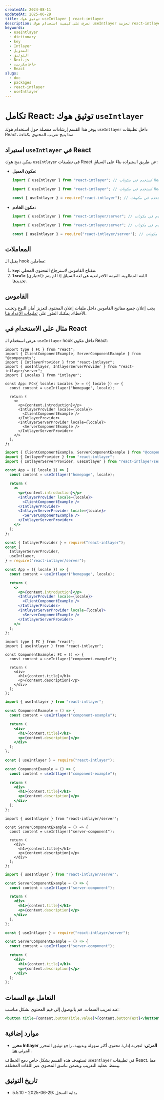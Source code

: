 ```yaml
---
createdAt: 2024-08-11
updatedAt: 2025-06-29
title: توثيق هوك useIntlayer | react-intlayer
description: تعرف على كيفية استخدام هوك useIntlayer لحزمة react-intlayer
keywords:
  - useIntlayer
  - dictionary
  - key
  - Intlayer
  - التدويل
  - التوثيق
  - Next.js
  - جافاسكريبت
  - React
slugs:
  - doc
  - packages
  - react-intlayer
  - useIntlayer
---
```


# تكامل React: توثيق هوك `useIntlayer`

يوفر هذا القسم إرشادات مفصلة حول استخدام هوك `useIntlayer` داخل تطبيقات React، مما يتيح تعريب المحتوى بكفاءة.

## استيراد `useIntlayer` في React

يمكن دمج هوك `useIntlayer` في تطبيقات React عن طريق استيراده بناءً على السياق:

- **مكون العميل:**

  ```typescript codeFormat="typescript"
  import { useIntlayer } from "react-intlayer"; // يُستخدم في مكونات React على جانب العميل
  ```

  ```javascript codeFormat="esm"
  import { useIntlayer } from "react-intlayer"; // يُستخدم في مكونات React على جانب العميل
  ```

  ```javascript codeFormat="commonjs"
  const { useIntlayer } = require("react-intlayer"); // يُستخدم في مكونات React على جانب العميل
  ```

- **مكون الخادم:**

  ```typescript codeFormat="commonjs"
  import { useIntlayer } from "react-intlayer/server"; // يُستخدم في مكونات React على جانب الخادم
  ```

  ```javascript codeFormat="esm"
  import { useIntlayer } from "react-intlayer/server"; // يُستخدم في مكونات React على جانب الخادم
  ```

  ```javascript codeFormat="commonjs"
  const { useIntlayer } = require("react-intlayer/server"); // يُستخدم في مكونات React على جانب الخادم
  ```

## المعاملات

يقبل الـ hook معاملين:

1. **`key`**: مفتاح القاموس لاسترجاع المحتوى المحلي.
2. **`locale`** (اختياري): اللغة المطلوبة. القيمة الافتراضية هي لغة السياق إذا لم يتم تحديدها.

## القاموس

يجب إعلان جميع مفاتيح القاموس داخل ملفات إعلان المحتوى لتعزيز أمان النوع وتجنب الأخطاء. يمكنك العثور على [تعليمات الإعداد هنا](https://github.com/aymericzip/intlayer/blob/main/docs/docs/ar/dictionary/get_started.md).

## مثال على الاستخدام في React

عرض استخدام الـ `useIntlayer` hook داخل مكون React:

```tsx fileName="src/app.tsx" codeFormat="typescript"
import type { FC } from "react";
import { ClientComponentExample, ServerComponentExample } from "@components";
import { IntlayerProvider } from "react-intlayer";
import { useIntlayer, IntlayerServerProvider } from "react-intlayer/server";
import { Locales } from "intlayer";

const App: FC<{ locale: Locales }> = ({ locale }) => {
  const content = useIntlayer("homepage", locale);

  return (
    <>
      <p>{content.introduction}</p>
      <IntlayerProvider locale={locale}>
        <ClientComponentExample />
      </IntlayerProvider>
      <IntlayerServerProvider locale={locale}>
        <ServerComponentExample />
      </IntlayerServerProvider>
    </>
  );
};
```

```jsx fileName="src/app.mjx" codeFormat="esm"
import { ClientComponentExample, ServerComponentExample } from "@components";
import { IntlayerProvider } from "react-intlayer";
import { IntlayerServerProvider, useIntlayer } from "react-intlayer/server";

const App = ({ locale }) => {
  const content = useIntlayer("homepage", locale);

  return (
    <>
      <p>{content.introduction}</p>
      <IntlayerProvider locale={locale}>
        <ClientComponentExample />
      </IntlayerProvider>
      <IntlayerServerProvider locale={locale}>
        <ServerComponentExample />
      </IntlayerServerProvider>
    </>
  );
};
```

```jsx fileName="src/app.csx" codeFormat="commonjs"
const { IntlayerProvider } = require("react-intlayer");
const {
  IntlayerServerProvider,
  useIntlayer,
} = require("react-intlayer/server");

const App = ({ locale }) => {
  const content = useIntlayer("homepage", locale);

  return (
    <>
      <p>{content.introduction}</p>
      <IntlayerProvider locale={locale}>
        <ClientComponentExample />
      </IntlayerProvider>
      <IntlayerServerProvider locale={locale}>
        <ServerComponentExample />
      </IntlayerServerProvider>
    </>
  );
};
```

```tsx fileName="src/components/ComponentExample.tsx" codeFormat="typescript"
import type { FC } from "react";
import { useIntlayer } from "react-intlayer";

const ComponentExample: FC = () => {
  const content = useIntlayer("component-example");

  return (
    <div>
      <h1>{content.title}</h1>
      <p>{content.description}</p>
    </div>
  );
};
```

```jsx fileName="src/components/ComponentExample.mjx" codeFormat="esm"
import { useIntlayer } from "react-intlayer";

const ComponentExample = () => {
  const content = useIntlayer("component-example");

  return (
    <div>
      <h1>{content.title}</h1>
      <p>{content.description}</p>
    </div>
  );
};
```

```jsx fileName="src/components/ComponentExample.csx" codeFormat="commonjs"
const { useIntlayer } = require("react-intlayer");

const ComponentExample = () => {
  const content = useIntlayer("component-example");

  return (
    <div>
      <h1>{content.title}</h1>
      <p>{content.description}</p>
    </div>
  );
};
```

```tsx fileName="src/components/ServerComponentExample.tsx" codeFormat="typescript"
import { useIntlayer } from "react-intlayer/server";

const ServerComponentExample = () => {
  const content = useIntlayer("server-component");

  return (
    <div>
      <h1>{content.title}</h1>
      <p>{content.description}</p>
    </div>
  );
};
```

```jsx fileName="src/components/ServerComponentExample.mjx" codeFormat="esm"
import { useIntlayer } from "react-intlayer/server";

const ServerComponentExample = () => {
  const content = useIntlayer("server-component");

  return (
    <div>
      <h1>{content.title}</h1>
      <p>{content.description}</p>
    </div>
  );
};
```

```jsx fileName="src/components/ServerComponentExample.csx" codeFormat="commonjs"
const { useIntlayer } = require("react-intlayer/server");

const ServerComponentExample = () => {
  const content = useIntlayer("server-component");

  return (
    <div>
      <h1>{content.title}</h1>
      <p>{content.description}</p>
    </div>
  );
};
```

## التعامل مع السمات

عند تعريب السمات، قم بالوصول إلى قيم المحتوى بشكل مناسب:

```jsx
<button title={content.buttonTitle.value}>{content.buttonText}</button>
```

## موارد إضافية

- **محرر Intlayer المرئي**: لتجربة إدارة محتوى أكثر سهولة وبديهية، راجع توثيق المحرر المرئي [هنا](https://github.com/aymericzip/intlayer/blob/main/docs/docs/ar/intlayer_visual_editor.md).

تستهدف هذه القسم بشكل خاص دمج الخطاف `useIntlayer` في تطبيقات React، مما يبسط عملية التعريب ويضمن تناسق المحتوى عبر اللغات المختلفة.

## تاريخ التوثيق

- 5.5.10 - 2025-06-29: بداية السجل
